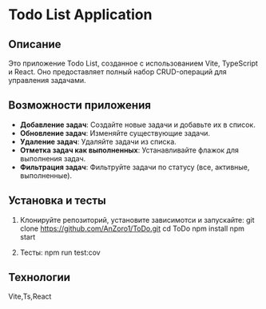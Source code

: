 # Todo List Application

## Описание

Это приложение Todo List, созданное с использованием Vite, TypeScript и React. Оно предоставляет полный набор CRUD-операций для управления задачами.

## Возможности приложения

- **Добавление задач**: Создайте новые задачи и добавьте их в список.
- **Обновление задач**: Изменяйте существующие задачи.
- **Удаление задач**: Удаляйте задачи из списка.
- **Отметка задач как выполненных**: Устанавливайте флажок для выполнения задач.
- **Фильтрация задач**: Фильтруйте задачи по статусу (все, активные, выполненные).

## Установка и тесты

1. Клонируйте репозиторий, установите зависимотси и запускайте:
   git clone https://github.com/AnZoro1/ToDo.git
   cd ToDo
   npm install
   npm start

2. Тесты:
   npm run test:cov

## Технологии
   Vite,Ts,React





